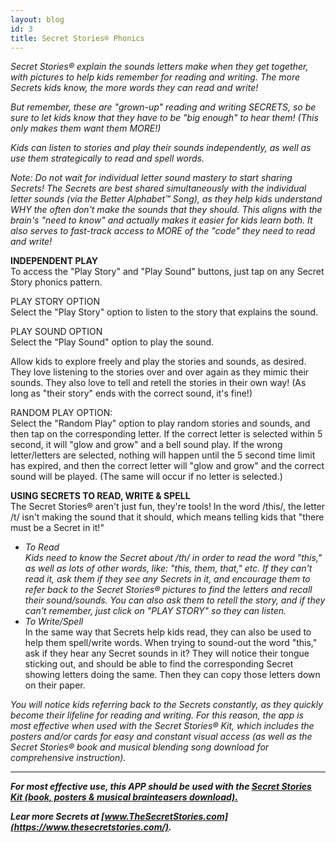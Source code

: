 ```yaml
---
layout: blog
id: 3
title: Secret Stories® Phonics
---
```

*Secret Stories® explain the sounds letters make when they get together, with pictures to help kids remember for reading and writing. The more Secrets kids know, the more words they can read and write!* 

*But remember, these are "grown-up" reading and writing SECRETS, so be sure to let kids know that they have to be "big enough" to hear them! (This only makes them want them MORE!)* 

*Kids can listen to stories and play their sounds independently, as well as use them strategically to read and spell words.* 

*Note: Do not wait for individual letter sound mastery to start sharing Secrets! The Secrets are best shared simultaneously with the individual letter sounds (via the Better Alphabet™ Song), as they help kids understand WHY the often don't make the sounds that they should. This aligns with the brain's "need to know" and actually makes it easier for kids learn both. It also serves to fast-track access to MORE of the "code" they need to read and write!*

**INDEPENDENT PLAY**\
To access the "Play Story" and "Play Sound" buttons, just tap on any Secret Story phonics pattern. 

PLAY STORY OPTION\
Select the "Play Story" option to listen to the story that explains the sound.  

PLAY SOUND OPTION\
Select the "Play Sound" option to play the sound.

Allow kids to explore freely and play the stories and sounds, as desired. They love listening to the stories over and over again as they mimic their sounds. They also love to tell and retell the stories in their own way! (As long as "their story" ends with the correct sound, it's fine!) 

RANDOM PLAY OPTION:\
Select the "Random Play" option to play random stories and sounds, and then tap on the corresponding letter. If the correct letter is selected within 5 second, it will "glow and grow" and a bell sound play. If the wrong letter/letters are selected, nothing will happen until the 5 second time limit has expired, and then the correct letter will "glow and grow" and the correct sound will be played. (The same will occur if no letter is selected.)  

**USING SECRETS TO READ, WRITE & SPELL**\
The Secret Stories® aren't just fun, they're tools! In the word /this/, the letter /t/ isn't making the sound that it should, which means telling kids that "there must be a Secret in it!"

* *To Read*\
  *Kids need to know the Secret about /th/ in order to read the word "this," as well as lots of other words, like: "this, them, that," etc. If they can't read it, ask them if they see any Secrets in it, and encourage them to refer back to the Secret Stories® pictures to find the letters and recall their sound/sounds. You can also ask them to retell the story, and if they can't remember, just click on "PLAY STORY" so they can listen.*
* *To Write/Spell*\
  In the same way that Secrets help kids read, they can also be used to help them spell/write words. When trying to sound-out the word "this," ask if they hear any Secret sounds in it? They will notice their tongue sticking out, and should be able to find the corresponding Secret showing letters doing the same. Then they can copy those letters down on their paper.

*You will notice kids referring back to the Secrets constantly, as they quickly become their lifeline for reading and writing. For this reason, the app is most effective when used with the Secret Stories® Kit, which includes the posters and/or cards for easy and constant visual access (as well as the Secret Stories® book and musical blending song download for comprehensive instruction).*

- - -

***For most effective use, this APP should be used with the [Secret Stories Kit (book, posters & musical brainteasers download).](https://www.thesecretstories.com/buy/)***

***Lear more Secrets at [www.TheSecretStories.com](https://www.thesecretstories.com/).***